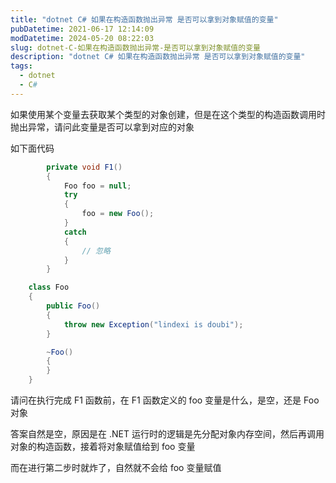 ```yaml
---
title: "dotnet C# 如果在构造函数抛出异常 是否可以拿到对象赋值的变量"
pubDatetime: 2021-06-17 12:14:09
modDatetime: 2024-05-20 08:22:03
slug: dotnet-C-如果在构造函数抛出异常-是否可以拿到对象赋值的变量
description: "dotnet C# 如果在构造函数抛出异常 是否可以拿到对象赋值的变量"
tags:
  - dotnet
  - C#
---
```





如果使用某个变量去获取某个类型的对象创建，但是在这个类型的构造函数调用时抛出异常，请问此变量是否可以拿到对应的对象

<!--more-->


<!-- CreateTime:2021/6/17 20:14:09 -->

<!-- 发布 -->

如下面代码

```csharp
        private void F1()
        {
            Foo foo = null;
            try
            {
                foo = new Foo();
            }
            catch
            {
                // 忽略
            }
        }

    class Foo
    {
        public Foo()
        {
            throw new Exception("lindexi is doubi");
        }

        ~Foo()
        {
        }
    }
```

请问在执行完成 F1 函数前，在 F1 函数定义的 foo 变量是什么，是空，还是 Foo 对象

答案自然是空，原因是在 .NET 运行时的逻辑是先分配对象内存空间，然后再调用对象的构造函数，接着将对象赋值给到 foo 变量

而在进行第二步时就炸了，自然就不会给 foo 变量赋值


